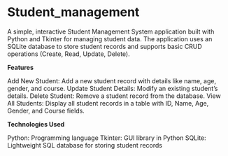# Student_management

A simple, interactive Student Management System application built with Python and Tkinter for managing student data. The application uses an SQLite database to store student records and supports basic CRUD operations (Create, Read, Update, Delete).

**Features**

Add New Student: Add a new student record with details like name, age, gender, and course.
Update Student Details: Modify an existing student’s details.
Delete Student: Remove a student record from the database.
View All Students: Display all student records in a table with ID, Name, Age, Gender, and Course fields.

**Technologies Used**

Python: Programming language
Tkinter: GUI library in Python
SQLite: Lightweight SQL database for storing student records
